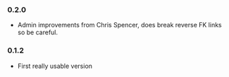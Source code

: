 

### 0.2.0

- Admin improvements from Chris Spencer, does break reverse FK links so be careful.



### 0.1.2

- First really usable version